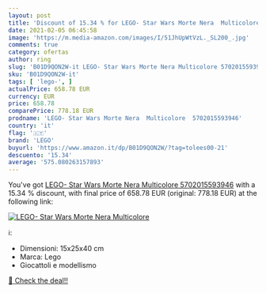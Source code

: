 ```yaml
---
layout: post
title: 'Discount of 15.34 % for LEGO- Star Wars Morte Nera  Multicolore '
date: 2021-02-05 06:45:58
image: 'https://m.media-amazon.com/images/I/51JhUpWtVzL._SL200_.jpg'
comments: true
category: ofertas
author: ring
slug: 'B01D9QON2W-it LEGO- Star Wars Morte Nera Multicolore 5702015593946'
sku: 'B01D9QON2W-it'
tags: [ 'lego-', ]
actualPrice: 658.78 EUR
currency: EUR
price: 658.78
comparePrice: 778.18 EUR
prodname: 'LEGO- Star Wars Morte Nera  Multicolore  5702015593946'
country: 'it'
flag: '🇮🇹'
brand: 'LEGO'
buyurl: 'https://www.amazon.it/dp/B01D9QON2W/?tag=tolees00-21'
descuento: '15.34'
average: '575.080263157893'
---
```


You've got [LEGO- Star Wars Morte Nera  Multicolore  5702015593946](https://www.amazon.it/dp/B01D9QON2W/?tag=tolees00-21) with a  15.34 % discount, with final price of 658.78 EUR (original: 778.18 EUR) at the following link:

[![LEGO- Star Wars Morte Nera  Multicolore ](https://m.media-amazon.com/images/I/51JhUpWtVzL._SL200_.jpg)](https://www.amazon.it/dp/B01D9QON2W/?tag=tolees00-21)

ℹ️:

- Dimensioni: 15x25x40 cm
- Marca: Lego
- Giocattoli e modellismo

[🛒 Check the deal!!](https://www.amazon.it/dp/B01D9QON2W/?tag=tolees00-21)
